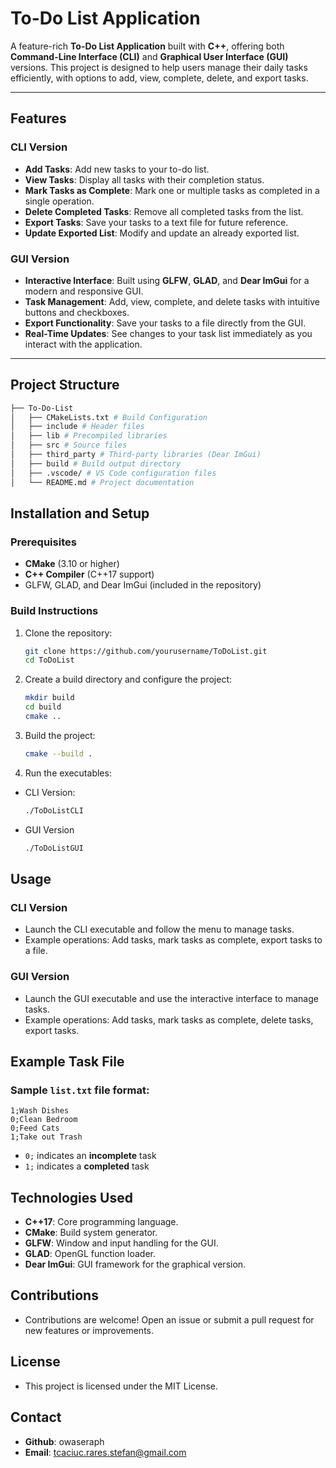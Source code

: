 # To-Do List Application

A feature-rich **To-Do List Application** built with **C++**, offering both **Command-Line Interface (CLI)** and **Graphical User Interface (GUI)** versions. This project is designed to help users manage their daily tasks efficiently, with options to add, view, complete, delete, and export tasks.

---

## Features

### CLI Version
- **Add Tasks**: Add new tasks to your to-do list.
- **View Tasks**: Display all tasks with their completion status.
- **Mark Tasks as Complete**: Mark one or multiple tasks as completed in a single operation.
- **Delete Completed Tasks**: Remove all completed tasks from the list.
- **Export Tasks**: Save your tasks to a text file for future reference.
- **Update Exported List**: Modify and update an already exported list.

### GUI Version
- **Interactive Interface**: Built using **GLFW**, **GLAD**, and **Dear ImGui** for a modern and responsive GUI.
- **Task Management**: Add, view, complete, and delete tasks with intuitive buttons and checkboxes.
- **Export Functionality**: Save your tasks to a file directly from the GUI.
- **Real-Time Updates**: See changes to your task list immediately as you interact with the application.

---

## Project Structure
```bash
├── To-Do-List
│   ├── CMakeLists.txt # Build Configuration 
│   ├── include # Header files 
│   ├── lib # Precompiled libraries 
│   ├── src # Source files 
│   ├── third_party # Third-party libraries (Dear ImGui) 
│   ├── build # Build output directory 
│   ├── .vscode/ # VS Code configuration files 
│   └── README.md # Project documentation
```

## Installation and Setup

### Prerequisites
- **CMake** (3.10 or higher)
- **C++ Compiler** (C++17 support)
- GLFW, GLAD, and Dear ImGui (included in the repository)

### Build Instructions
1. Clone the repository:
   ```bash
   git clone https://github.com/yourusername/ToDoList.git
   cd ToDoList
2. Create a build directory and configure the project:
    ```bash
    mkdir build
    cd build
    cmake ..
3. Build the project:
    ```bash
    cmake --build .
4. Run the executables:
- CLI Version:
    ```bash
    ./ToDoListCLI
- GUI Version
    ```bash
    ./ToDoListGUI


## Usage

### CLI Version
- Launch the CLI executable and follow the menu to manage tasks.
- Example operations: Add tasks, mark tasks as complete, export tasks to a file.

### GUI Version
- Launch the GUI executable and use the interactive interface to manage tasks.
- Example operations: Add tasks, mark tasks as complete, delete tasks, export tasks.


## Example Task File 
### Sample  ```list.txt``` file format:
    1;Wash Dishes
    0;Clean Bedroom
    0;Feed Cats
    1;Take out Trash
- ```0;``` indicates an **incomplete** task
- ```1;``` indicates a **completed** task

## Technologies Used
- **C++17**: Core programming language.
- **CMake**: Build system generator.
- **GLFW**: Window and input handling for the GUI.
- **GLAD**: OpenGL function loader.
- **Dear ImGui**: GUI framework for the graphical version.

## Contributions
- Contributions are welcome! Open an issue or submit a pull request for new features or improvements.

## License
- This project is licensed under the MIT License.

## Contact
- **Github**: owaseraph
- **Email**: tcaciuc.rares.stefan@gmail.com
